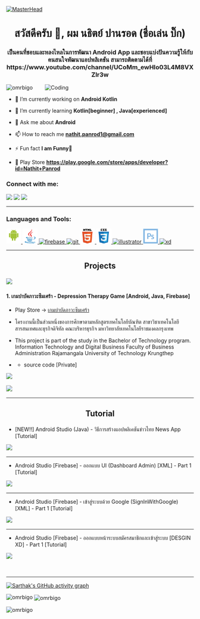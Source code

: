 [![MasterHead](https://1.bp.blogspot.com/-7A4WynwLsMw/XbBpCXG8fHI/AAAAAAAAMt4/uOa1bpLskYgrwGbllhSu2SDj_Mig8SXJQCLcBGAsYHQ/s1600/2000_600px.gif)](https://www.youtube.com/channel/UCoMm_ewHIo03L4M8VXZlr3w)
<h1 align="center">สวัสดีครับ 👋, ผม นธิตย์ ปานรอด (ชื่อเล่น บิ๊ก)</h1>
<h3 align="center">เป็นคนที่ชอบและหลงไหลในการพัฒนา Android App และชอบแบ่งปันความรู้ให้กับคนสนใจพัฒนาแอปพลิเคชัน สามารถติดตามได้ที่ https://www.youtube.com/channel/UCoMm_ewHIo03L4M8VXZlr3w </h3>
<img align="right" alt="Coding" width="400" src="https://cdn.dribbble.com/users/1162077/screenshots/3848914/programmer.gif">

<p align="left"> <img src="https://komarev.com/ghpvc/?username=omrbigo&label=Profile%20views&color=0e75b6&style=flat" alt="omrbigo" /> </p>

- 🔭 I’m currently working on **Android Kotlin**

- 🌱 I’m currently learning **Kotlin[beginner] , Java[experienced]**

- 💬 Ask me about **Android**

- 📫 How to reach me **nathit.panrod1@gmail.com**

- ⚡ Fun fact **I am Funny🤣**

- 📱 Play Store **https://play.google.com/store/apps/developer?id=Nathit+Panrod**

### Connect with me:
<a>[<img src="https://img.shields.io/badge/facebook-%231877F2.svg?&style=for-the-badge&logo=facebook&logoColor=white">](https://web.facebook.com/nathit.big)</a> 
<a>[<img src="https://img.shields.io/badge/youtube-%23E4405F.svg?&style=for-the-badge&logo=instagram&logoColor=white">](https://www.youtube.com/channel/UCoMm_ewHIo03L4M8VXZlr3w)</a>
<a>[<img src="https://img.shields.io/badge/facebook-fanpage-%231877F2.svg?&style=for-the-badge&logo=facebook fanpage&logoColor=white">](https://web.facebook.com/NathitChannel)</a> 

---

<h3 align="left">Languages and Tools:</h3>
<p align="left"> <a href="https://developer.android.com" target="_blank" rel="noreferrer"> <img src="https://raw.githubusercontent.com/devicons/devicon/master/icons/android/android-original-wordmark.svg" alt="android" width="40" height="40"/> </a> <a href="https://www.java.com" target="_blank" rel="noreferrer"> <img src="https://raw.githubusercontent.com/devicons/devicon/master/icons/java/java-original.svg" alt="java" width="40" height="40"/> </a> <a href="https://firebase.google.com/" target="_blank" rel="noreferrer"> <img src="https://www.vectorlogo.zone/logos/firebase/firebase-icon.svg" alt="firebase" width="40" height="40"/> </a> <a href="https://git-scm.com/" target="_blank" rel="noreferrer"> <img src="https://www.vectorlogo.zone/logos/git-scm/git-scm-icon.svg" alt="git" width="40" height="40"/> </a> <a href="https://www.w3.org/html/" target="_blank" rel="noreferrer"> <img src="https://raw.githubusercontent.com/devicons/devicon/master/icons/html5/html5-original-wordmark.svg" alt="html5" width="40" height="40"/> </a> <a href="https://www.w3schools.com/css/" target="_blank" rel="noreferrer"> <img src="https://raw.githubusercontent.com/devicons/devicon/master/icons/css3/css3-original-wordmark.svg" alt="css3" width="40" height="40"/> </a> <a href="https://www.adobe.com/in/products/illustrator.html" target="_blank" rel="noreferrer"> <img src="https://www.vectorlogo.zone/logos/adobe_illustrator/adobe_illustrator-icon.svg" alt="illustrator" width="40" height="40"/> </a> </a> <a href="https://www.photoshop.com/en" target="_blank" rel="noreferrer"> <img src="https://raw.githubusercontent.com/devicons/devicon/master/icons/photoshop/photoshop-line.svg" alt="photoshop" width="40" height="40"/> </a> <a href="https://www.adobe.com/products/xd.html" target="_blank" rel="noreferrer"> <img src="https://cdn.worldvectorlogo.com/logos/adobe-xd.svg" alt="xd" width="40" height="40"/> </a> </p>

---

## <p align="center">Projects</p>

[<img src="https://play-lh.googleusercontent.com/XaAwRv6Duf9VR8YqaImypQu6SfVi5-HlRxnDGSyvQPzwfm-c-2DGu-iu2nMiOVbuqjY=s180-rw">]()
#### 1. เกมบำบัดภาวะซึมเศร้า - Depression Therapy Game [Android, Java, Firebase]
* Play Store -> [เกมบำบัดภาวะซึมเศร้า](https://play.google.com/store/apps/details?id=com.depressiontherapygame)
* โครงงานนี้เป็นส่วนหนึ่งของการศึกษาตามหลักสูตรเทคโนโลยีบัณฑิต สาขาวิชาเทคโนโลยีสารสนเทศและธุรกิจดิจิทัล คณะบริหารธุรกิจ มหาวิทยาลัยเทคโนโลยีราชมงคลกรุงเทพ
* This project is part of the study in the Bachelor of Technology program.
Information Technology and Digital Business Faculty of Business Administration
Rajamangala University of Technology Krungthep

* - source code [Private] 

[<img src="https://www.img.in.th/images/39a4720320ed1ce452f2fb80a38aa9fd.jpg">](https://www.youtube.com/channel/UCoMm_ewHIo03L4M8VXZlr3w)

[<img src="https://www.img.in.th/images/4dcf741ac3236aff9575612f2309cd35.jpg">](https://www.youtube.com/channel/UCoMm_ewHIo03L4M8VXZlr3w)
<br>

---

## <p align="center">Tutorial</p>

* [NEW!!] Android Studio (Java) - วิธีการสร้างแอปพลิเคชันข่าวไทย News App [Tutorial]

[<img src="https://www.img.in.th/images/15a5a7504fd5a3795debe0d59a7f47fa.jpg">](https://youtu.be/tifCpoBvffM)

---

* Android Studio [Firebase] - ออกแบบ UI (Dashboard Admin) [XML] - Part 1 [Tutorial]

[<img src="https://www.img.in.th/images/87b3b5b5c56746df4423b26e6c58b85e.jpg">](https://youtu.be/UjWdFvOW2Lw)

---

* Android Studio [Firebase] - เข้าสู่ระบบด้วย Google (SignInWithGoogle) [XML] - Part 1 [Tutorial] 

[<img src="https://www.img.in.th/images/8cac25cbe7e5fa0fcd8d9d46813c5965.jpg">](https://youtu.be/n5xjO8VWCGQ)

---

* Android Studio [Firebase] - ออกแบบหน้าระบบสมัครสมาชิกและเข้าสู่ระบบ [DESGIN XD] - Part 1 [Tutorial]

[<img src="https://www.img.in.th/images/4430aecc575b7d927daab46a6c12ec33.jpg">](https://youtu.be/n5xjO8VWCGQ)

<br>

---

[![Sarthak's GitHub activity graph](https://activity-graph.herokuapp.com/graph?username=omrbigo&&theme=xcode)](https://github.com/oMrBIGo)

<p><img align="left" src="https://github-readme-stats.vercel.app/api/top-langs?username=omrbigo&show_icons=true&locale=en&layout=compact&theme=tokyonight" alt="omrbigo" /></p>

<p>&nbsp;<img align="center" src="https://github-readme-stats.vercel.app/api?username=omrbigo&show_icons=true&locale=en&theme=tokyonight" alt="omrbigo" /></p>

<p><img align="center" src="https://github-readme-streak-stats.herokuapp.com/?user=omrbigo&&theme=tokyonight" alt="omrbigo" /></p>
